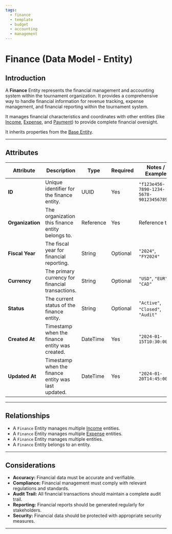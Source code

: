 ```yaml
---
tags:
  - finance
  - template
  - budget
  - accounting
  - management
---
```


# **Finance** (Data Model - Entity)

## **Introduction**

A **Finance** Entity represents the financial management and accounting system within the tournament organization. It
provides a comprehensive way to handle financial information for revenue tracking, expense management, and financial
reporting within the tournament system.

It manages financial characteristics and coordinates with other entities (like
[Income](../finance/income.md), [Expense](../finance/expense.md), and [Payment](../finance/payment.md)) to provide complete
financial oversight.

It inherits properties from the [Base Entity](../foundation/base_entity.md).

---

## **Attributes**

| Attribute        | Description                                         | Type      | Required | Notes / Example                          |
| ---------------- | --------------------------------------------------- | --------- | -------- | ---------------------------------------- |
| **ID**           | Unique identifier for the finance entity.           | UUID      | Yes      | `"f123e456-7890-1234-5678-901234567890"` |
| **Organization** | The organization this finance entity belongs to.    | Reference | Yes      | Reference to                             |
| **Fiscal Year**  | The fiscal year for financial reporting.            | String    | Optional | `"2024"`, `"FY2024"`                     |
| **Currency**     | The primary currency for financial transactions.    | String    | Optional | `"USD"`, `"EUR"`, `"CAD"`                |
| **Status**       | The current status of the finance entity.           | String    | Optional | `"Active"`, `"Closed"`, `"Audit"`        |
| **Created At**   | Timestamp when the finance entity was created.      | DateTime  | Yes      | `"2024-01-15T10:30:00Z"`                 |
| **Updated At**   | Timestamp when the finance entity was last updated. | DateTime  | Yes      | `"2024-01-20T14:45:00Z"`                 |

---

## **Relationships**

- A `Finance` Entity manages multiple [Income](../finance/income.md) entities.
- A `Finance` Entity manages multiple [Expense](../finance/expense.md) entities.
- A `Finance` Entity manages multiple entities.
- A `Finance` Entity belongs to an entity.

---

## **Considerations**

- **Accuracy:** Financial data must be accurate and verifiable.
- **Compliance:** Financial management must comply with relevant regulations and standards.
- **Audit Trail:** All financial transactions should maintain a complete audit trail.
- **Reporting:** Financial reports should be generated regularly for stakeholders.
- **Security:** Financial data should be protected with appropriate security measures.

---

